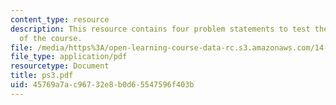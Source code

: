 ```yaml
---
content_type: resource
description: This resource contains four problem statements to test the students understanding
  of the course.
file: /media/https%3A/open-learning-course-data-rc.s3.amazonaws.com/14-04-intermediate-microeconomic-theory-fall-2006/45769a7ac96732e8b0d65547596f403b_ps3.pdf
file_type: application/pdf
resourcetype: Document
title: ps3.pdf
uid: 45769a7a-c967-32e8-b0d6-5547596f403b
---
```

